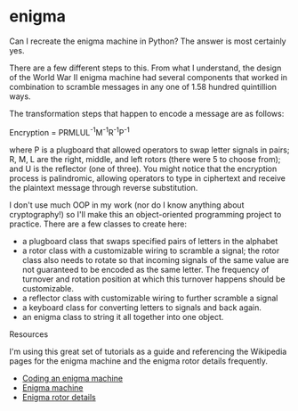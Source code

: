 # enigma
Can I recreate the enigma machine in Python? The answer is most certainly yes. 

There are a few different steps to this. From what I understand, the design of the World War II enigma machine had several components that worked in combination to scramble messages in any one of 1.58 hundred quintillion ways. 

The transformation steps that happen to encode a message are as follows:

Encryption = PRMLUL<sup>-1</sup>M<sup>-1</sup>R<sup>-1</sup>P<sup>-1</sup>

where P is a plugboard that allowed operators to swap letter signals in pairs; R, M, L are the right, middle, and left rotors (there were 5 to choose from); and U is the reflector (one of three). You might notice that the encryption process is palindromic, allowing operators to type in ciphertext and receive the plaintext message through reverse substitution. 

I don't use much OOP in my work (nor do I know anything about cryptography!) so I'll make this an object-oriented programming project to practice. There are a few classes to create here:

- a plugboard class that swaps specified pairs of letters in the alphabet 
- a rotor class with a customizable wiring to scramble a signal; the rotor class also needs to rotate so that incoming signals of the same value are not guaranteed to be encoded as the same letter. The frequency of turnover and rotation position at which this turnover happens should be customizable. 
- a reflector class with customizable wiring to further scramble a signal 
- a keyboard class for converting letters to signals and back again. 
- an enigma class to string it all together into one object.


Resources

I'm using this great set of tutorials as a guide and referencing the Wikipedia pages for the enigma machine and the enigma rotor details frequently. 

- [Coding an enigma machine](https://www.youtube.com/watch?v=StI2R__7DBA)
- [Enigma machine](https://en.wikipedia.org/wiki/Enigma_machine)
- [Enigma rotor details](https://en.wikipedia.org/wiki/Enigma_rotor_details)